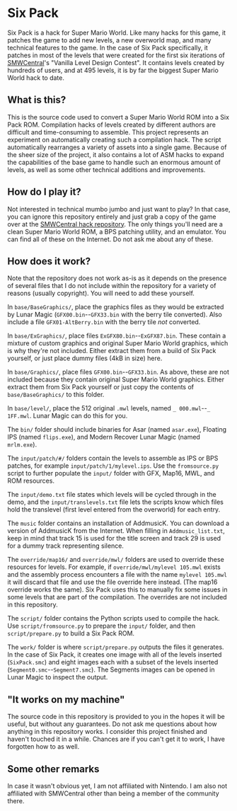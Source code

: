 # Six Pack

Six Pack is a hack for Super Mario World. Like many hacks for this game, it patches the game to add new levels, a new overworld map, and many technical features to the game. In the case of Six Pack specifically, it patches in most of the levels that were created for the first six iterations of [SMWCentral](https://www.smwcentral.net)'s "Vanilla Level Design Contest". It contains levels created by hundreds of users, and at 495 levels, it is by far the biggest Super Mario World hack to date.

## What is this?

This is the source code used to convert a Super Mario World ROM into a Six Pack ROM. Compilation hacks of levels created by different authors are difficult and time-consuming to assemble. This project represents an experiment on automatically creating such a compilation hack. The script automatically rearranges a variety of assets into a single game. Because of the sheer size of the project, it also contains a lot of ASM hacks to expand the capabilities of the base game to handle such an enormous amount of levels, as well as some other technical additions and improvements.

## How do I play it?

Not interested in technical mumbo jumbo and just want to play? In that case, you can ignore this repository entirely and just grab a copy of the game over at the [SMWCentral hack repository](https://www.smwcentral.net/?p=section&a=details&id=35347). The only things you'll need are a clean Super Mario World ROM, a BPS patching utility, and an emulator. You can find all of these on the Internet. Do not ask me about any of these.

## How does it work?

Note that the repository does not work as-is as it depends on the presence of several files that I do not include within the repository for a variety of reasons (usually copyright). You will need to add these yourself.

In `base/BaseGraphics/`, place the graphics files as they would be extracted by Lunar Magic (`GFX00.bin`--`GFX33.bin` with the berry tile converted). Also include a file `GFX01-AltBerry.bin` with the berry tile _not_ converted.

In `base/ExGraphics/`, place files `ExGFX80.bin`--`ExGFX87.bin`. These contain a mixture of custom graphics and original Super Mario World graphics, which is why they're not included. Either extract them from a build of Six Pack yourself, or just place dummy files (4kB in size) here.

In `base/Graphics/`, place files `GFX00.bin`--`GFX33.bin`. As above, these are not included because they contain original Super Mario World graphics. Either extract them from Six Pack yourself or just copy the contents of `base/BaseGraphics/` to this folder.

In `base/level/`, place the 512 original `.mwl` levels, named `_ 000.mwl`--`_ 1FF.mwl`. Lunar Magic can do this for you.

The `bin/` folder should include binaries for Asar (named `asar.exe`), Floating IPS (named `flips.exe`), and Modern Recover Lunar Magic (named `mrlm.exe`).

The `input/patch/#/` folders contain the levels to assemble as IPS or BPS patches, for example `input/patch/1/mylevel.ips`. Use the `fromsource.py` script to further populate the `input/` folder with GFX, Map16, MWL, and ROM resources.

The `input/demo.txt` file states which levels will be cycled through in the demo, and the `input/translevels.txt` file lets the scripts know which files hold the translevel (first level entered from the overworld) for each entry.

The `music` folder contains an installation of AddmusicK. You can download a version of AddmusicK from the Internet. When filling in `Addmusic_list.txt`, keep in mind that track 15 is used for the title screen and track 29 is used for a dummy track representing silence.

The `override/map16/` and `override/mwl/` folders are used to override these resources for levels. For example, if `override/mwl/mylevel 105.mwl` exists and the assembly process encounters a file with the name `mylevel 105.mwl` it will discard that file and use the file override here instead. (The map16 override works the same). Six Pack uses this to manually fix some issues in some levels that are part of the compilation. The overrides are not included in this repository.

The `script/` folder contains the Python scripts used to compile the hack. Use `script/fromsource.py` to prepare the `input/` folder, and then `script/prepare.py` to build a Six Pack ROM.

The `work/` folder is where `script/prepare.py` outputs the files it generates. In the case of Six Pack, it creates one image with all of the levels inserted (`SixPack.smc`) and eight images each with a subset of the levels inserted (`Segment0.smc`--`Segment7.smc`). The Segments images can be opened in Lunar Magic to inspect the output.

## "It works on my machine"

The source code in this repository is provided to you in the hopes it will be useful, but without any guarantees.
Do not ask me questions about how anything in this repository works. I consider this project finished and haven't touched it in a while. Chances are if you can't get it to work, I have forgotten how to as well.

## Some other remarks

In case it wasn't obvious yet, I am not affiliated with Nintendo.
I am also not affiliated with SMWCentral other than being a member of the community there.

